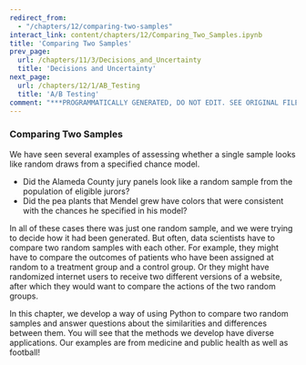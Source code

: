```yaml
---
redirect_from:
  - "/chapters/12/comparing-two-samples"
interact_link: content/chapters/12/Comparing_Two_Samples.ipynb
title: 'Comparing Two Samples'
prev_page:
  url: /chapters/11/3/Decisions_and_Uncertainty
  title: 'Decisions and Uncertainty'
next_page:
  url: /chapters/12/1/AB_Testing
  title: 'A/B Testing'
comment: "***PROGRAMMATICALLY GENERATED, DO NOT EDIT. SEE ORIGINAL FILES IN /content***"
---
```


### Comparing Two Samples
We have seen several examples of assessing whether a single sample looks like random draws from a specified chance model. 
- Did the Alameda County jury panels look like a random sample from the population of eligible jurors?
- Did the pea plants that Mendel grew have colors that were consistent with the chances he specified in his model?

In all of these cases there was just one random sample, and we were trying to decide how it had been generated. But often, data scientists have to compare two random samples with each other. For example, they might have to compare the outcomes of patients who have been assigned at random to a treatment group and a control group. Or they might have randomized internet users to receive two different versions of a website, after which they would want to compare the actions of the two random groups.

In this chapter, we develop a way of using Python to compare two random samples and answer questions about the similarities and differences between them. You will see that the methods we develop have diverse applications. Our examples are from medicine and public health as well as football!

